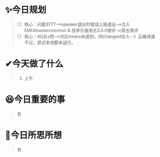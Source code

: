 # ✨今日规划

> * [ ] 核心：问题3777-->speaker退出时错误上报退出-->合入EMUImastercommon & 找李乐报周五3.0.0商评-->周五商评
> * [ ] 核心：AQ合z侧-->对比innersdk差别，同changeid合入--》云编译通不过，尝试本地脚本运行。

# ✔今天做了什么

> 1. 上午

# 😆今日重要的事

> 有

# 🤔今日所思所想

> 有
>
